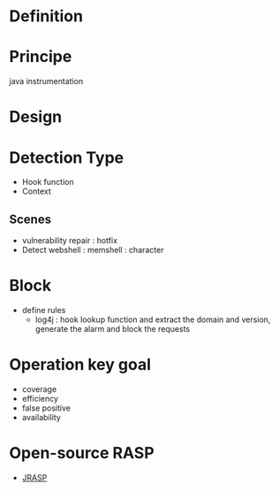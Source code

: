 # Definition

# Principe
 java instrumentation
 
 
# Design 
 
# Detection Type
- Hook function
- Context


## Scenes
- vulnerability repair : hotfix
- Detect webshell : memshell : character

# Block
- define rules
  - log4j : hook lookup function and extract the domain and version, generate the alarm and block the requests

# Operation key goal
 - coverage
 - efficiency
 - false positive
 - availability

# Open-source RASP
- [JRASP](https://www.jrasp.com/)
